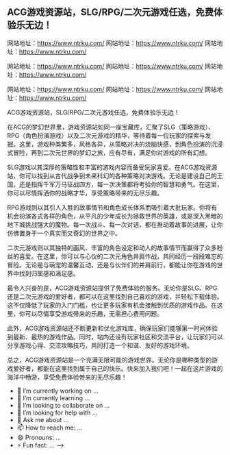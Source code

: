 ## ACG游戏资源站，SLG/RPG/二次元游戏任选，免费体验乐无边！

网站地址：<https://www.ntrku.com/>
网站地址：<https://www.ntrku.com/>
网站地址：<https://www.ntrku.com/>

网站地址：<https://www.ntrku.com/>
网站地址：<https://www.ntrku.com/>
网站地址：<https://www.ntrku.com/>



网站地址：<https://www.ntrku.com/>
网站地址：<https://www.ntrku.com/>
网站地址：<https://www.ntrku.com/>


‌ACG游戏资源站，SLG/RPG/二次元游戏任选，免费体验乐无边！‌

在ACG的梦幻世界里，游戏资源站如同一座宝藏库，汇聚了SLG（策略游戏）、RPG（角色扮演游戏）以及二次元游戏的精华，等待着每一位玩家的探索与发掘。这里，游戏种类繁多，风格各异，从策略对决的烧脑快感，到角色扮演的沉浸式冒险，再到二次元世界的梦幻之旅，应有尽有，满足你对游戏的所有幻想。

SLG游戏以其深厚的策略性和丰富的游戏内容而备受玩家喜爱。在ACG游戏资源站，你可以找到从古代战争到未来科幻的各种策略对决游戏。无论是建设自己的王国，还是指挥千军万马征战四方，每一次决策都将考验你的智慧和勇气。在这里，你可以尽情挥洒你的战略才华，享受策略带来的无尽乐趣。

RPG游戏则以其引人入胜的故事情节和角色成长体系而吸引着大批玩家。你将有机会扮演各式各样的角色，从平凡的少年成长为拯救世界的英雄，或是深入黑暗的地下城挑战强大的魔物。每一次战斗、每一次对话，都在推动着故事的进展，让你仿佛置身于一个真实而又奇幻的世界之中。

二次元游戏则以其独特的画风、丰富的角色设定和动人的故事情节而赢得了众多粉丝的喜爱。在这里，你可以与心仪的二次元角色并肩作战，共同经历一段段难忘的冒险。无论是与萌宠的温馨互动，还是与伙伴们的并肩前行，都能让你在游戏的世界中找到归属感和满足感。

最令人兴奋的是，ACG游戏资源站提供了免费体验的服务。无论你是SLG、RPG还是二次元游戏的爱好者，都可以在这里找到自己喜欢的游戏，并轻松下载体验。这不仅降低了玩家的入门门槛，也让更多玩家有机会接触到优质的游戏作品。在这里，你可以尽情享受游戏带来的乐趣，无需担心费用问题。

此外，ACG游戏资源站还不断更新和优化游戏库，确保玩家们能够第一时间体验到最新、最热的游戏作品。同时，站内还设有玩家社区和交流平台，让玩家们可以分享游戏心得、交流攻略技巧，共同打造一个和谐、友好的游戏环境。

总之，ACG游戏资源站是一个充满无限可能的游戏世界。无论你是哪种类型的游戏爱好者，都能在这里找到属于自己的快乐。快来加入我们吧！一起在这片游戏的海洋中畅游，享受免费体验带来的无尽乐趣！

- 🔭 I’m currently working on ...
- 🌱 I’m currently learning ...
- 👯 I’m looking to collaborate on ...
- 🤔 I’m looking for help with ...
- 💬 Ask me about ...
- 📫 How to reach me: ...
- 😄 Pronouns: ...
- ⚡ Fun fact: ...
-->
